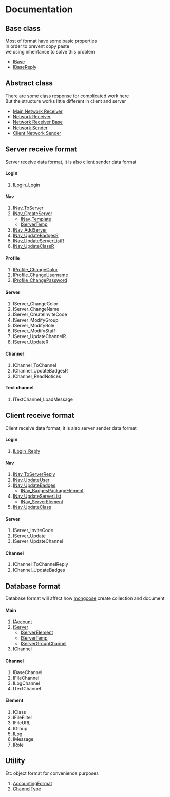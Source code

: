 # Documentation

## Base class

Most of format have some basic properties\
In order to prevent copy paste\
we using inheritance to solve this problem

* [IBase](./base/IBase.md)
* [IBaseReply](./base/IBaseReply.md)

## Abstract class

There are some class response for complicated work here\
But the structure works little different in client and server

* [Main Network Receiver](./abstract/MainReceiver.md)
* [Network Receiver](./abstract/DataReceiver.md)
* [Network Receiver Base](./abstract/DataReceiverBase.md)
* [Network Sender](./abstract/DataSender.md)
* [Client Network Sender](./abstract/ClientDataSender.md)

## Server receive format

Server receive data format, it is also client sender data format

#### Login

1. [ILogin_Login](./server/login/ILogin_Login.md)

#### Nav

1. [INav_ToServer](./server/nav/INav_ToServer.md)
2. [INav_CreateServer](./server/nav/INav_CreateServer.md)
    * [INav_Template](./server/nav/INav_Template.md)
    * [IServerTemp](./database/IServerTemp.md)
3. [INav_AddServer](./server/nav/INav_AddServer.md)
4. [INav_UpdateBadgesR](./server/nav/INav_UpdateBadgesR.md)
5. [INav_UpdateServerListR](./server/nav/INav_UpdateServerListR.md)
6. [INav_UpdateClassR](./server/nav/INav_UpdateClassR.md)

#### Profile

1. [IProfile_ChangeColor](./server/profile/IProfile_ChangeColor.md)
2. [IProfile_ChangeUsername](./server/profile/IProfile_ChangeUsername.md)
3. [IProfile_ChangePassword](./server/profile/IProfile_ChangePassword.md)

#### Server

1. IServer_ChangeColor
2. IServer_ChangeName
3. IServer_CreateInviteCode
4. IServer_ModifyGroup
5. IServer_ModifyRole
6. IServer_ModifyStaff
7. IServer_UpdateChannelR
8. IServer_UpdateR

#### Channel

1. IChannel_ToChannel
2. IChannel_UpdateBadgesR
3. IChannel_ReadNotices

#### Text channel

1. ITextChannel_LoadMessage

## Client receive format

Client receive data format, it is also server sender data format

#### Login

1. [ILogin_Reply](./client/login/ILogin_Reply.md)

#### Nav

1. [INav_ToServerReply](./client/nav/INav_ToServerReply.md)
2. [INav_UpdateUser](./client/nav/INav_UpdateUser.md)
3. [INav_UpdateBadges](./client/nav/INav_UpdateBadges.md)
    * [INav_BadgesPackageElement](./client/nav/INav_BadgesPackageElement.md)
4. [INav_UpdateServerList](./client/nav/INav_UpdateServerList.md)
    * [INav_ServerElement](./client/nav/INav_ServerElement.md)
5. [INav_UpdateClass](./client/nav/INav_UpdateClass.md)

#### Server

1. IServer_InviteCode
2. IServer_Update
3. IServer_UpdateChannel

#### Channel

1. IChannel_ToChannelReply
2. IChannel_UpdateBadges

## Database format

Database format will affect how [mongoose](https://www.npmjs.com/package/mongoose)
create collection and document

#### Main

1. [IAccount](./database/IAccount.md)
2. [IServer](./database/IServer.md)
    * [IServerElement](./database/IServerElement.md)
    * [IServerTemp](./database/IServerTemp.md)
    * [IServerGroupChannel](./database/IServerGroupChannel.md)
3. IChannel

#### Channel

1. IBaseChannel
2. IFileChannel
3. ILogChannel
4. ITextChannel

#### Element

1. IClass
2. IFileFilter
3. IFileURL
4. IGroup
5. ILog
6. IMessage
7. IRole

## Utility

Etc object format for convenience purposes

1. [AccountingFormat](./utility/AccountingFormat.md)
2. [ChannelType](./utility/ChannelType.md)